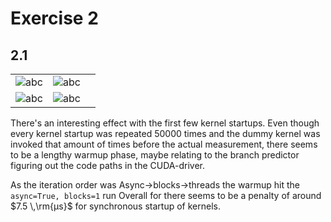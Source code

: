 # Exercise 2
## 2.1
||||
|:----:|:----:|:----:|
| ![](./plots/0-5_async_True.svg "abc")| ![](./plots/5-10_async_True.svg "abc") |
| ![](./plots/0-5_async_False.svg "abc") |  ![](./plots/5-10_async_False.svg "abc") |

There's an interesting effect with the first few kernel startups. Even though every kernel startup was repeated 50000 times and the dummy kernel was invoked that amount of times before the actual measurement, there seems to be a lengthy warmup phase, maybe relating to the branch predictor figuring out the code paths in the CUDA-driver.

As the iteration order was Async->blocks->threads the warmup hit the `async=True, blocks=1` run
Overall for there seems to be a penalty of around $7.5 \,\rm{μs}$ for synchronous startup of kernels.
